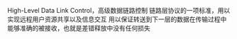 High-Level Data Link Control，高级数据链路控制
链路层协议的一项标准，用以实现远程用户资源共享以及信息交互
用以保证转送到下一层的数据在传输过程中能够准确的被接收，也就是差错释放中没有任何损失
